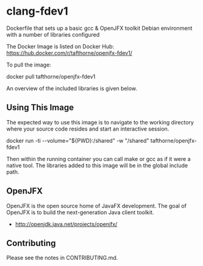 # clang-fdev1
Dockerfile that sets up a basic gcc & OpenJFX toolkit Debian environment with a
number of libraries configured

The Docker Image is listed on Docker Hub:
https://hub.docker.com/r/tafthorne/openjfx-fdev1/

To pull the image:

 docker pull tafthorne/openjfx-fdev1

An overview of the included libraries is given below.

## Using This Image
The expected way to use this image is to navigate to the working directory
where your source code resides and start an interactive session.

  docker run -ti --volume="${PWD}:/shared" -w "/shared" tafthorne/openjfx-fdev1

Then within the running container you can call make or gcc as if it were
a native tool.  The libraries added to this image will be in the global include
path.

## OpenJFX

OpenJFX is the open source home of JavaFX development. The goal of OpenJFX is
to build the next-generation Java client toolkit.
* http://openjdk.java.net/projects/openjfx/

## Contributing

Please see the notes in CONTRIBUTING.md.

